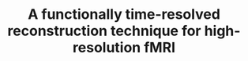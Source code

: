 ---
title: " A functionally time-resolved reconstruction technique for high-resolution fMRI"
project_id: 
conf_date: 2022-06-01
conference_id: "OHBM_2022"
presenters:
   - tyler_morgan
   - yuhui_chai
   - ryesa_mansoor
   - joshua_teves
   - peter_bandettini
summary: "<p>● Sub-millimeter fMRI is a promising method to probe mesoscopic brain responses yet is currently too coarse to sample from individual human columns and layers.</p>

<p>● High-resolution fMRI using EPI readouts and BOLD contrast suffer from spatial distortions and T2* blurring due to long readout trains.</p>

<p>● Here, we build on time resolved methods to incorporate neuroscientific experimental designs into fMRI reconstruction to time-resolved data from a multi-echo, multi-shot gradient echo sequence.</p>

<p>● Our method, <strong>functionally time-resolved fMRI </strong>(fTR), can achieve very high spatial resolution (here, 0.5 mm) with multiple (6) echoes without sacrificing temporal resolution (here, 0.5 s).</p>
"
file: /assets/presentations/OHBM2022_morgan_poster.pdf
filename: OHBM2022_morgan_poster.pdf
layout: presentation
---